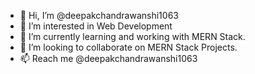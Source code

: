 - 👋 Hi, I’m @deepakchandrawanshi1063
- 👀 I’m interested in Web Development
- 🌱 I’m currently learning and working with MERN Stack.
- 💞️ I’m looking to collaborate on MERN Stack Projects.
- 📫 Reach me @deepakchandrawanshi1063

<!---
deepakchandrawanshi1063/deepakchandrawanshi1063 is a ✨ special ✨ repository because its `README.md` (this file) appears on your GitHub profile.
You can click the Preview link to take a look at your changes.
--->
